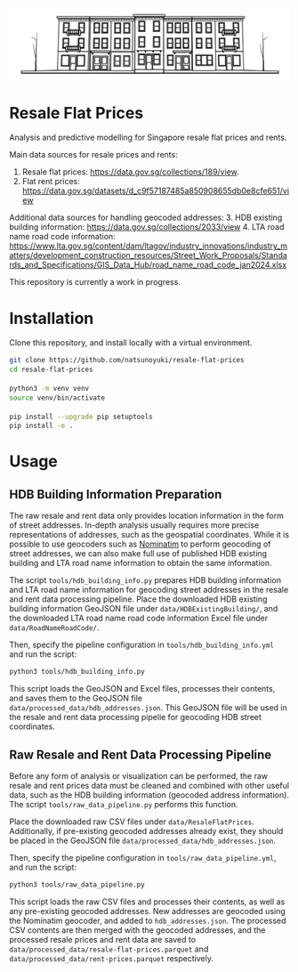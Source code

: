 <div align = "center"><img src = "assets/resale-flat-prices.jpg" width = "640"></div>

# Resale Flat Prices
Analysis and predictive modelling for Singapore resale flat prices and rents.

Main data sources for resale prices and rents:
1. Resale flat prices: https://data.gov.sg/collections/189/view.
2. Flat rent prices: https://data.gov.sg/datasets/d_c9f57187485a850908655db0e8cfe651/view

Additional data sources for handling geocoded addresses:
3. HDB existing building information: https://data.gov.sg/collections/2033/view
4. LTA road name road code information: https://www.lta.gov.sg/content/dam/ltagov/industry_innovations/industry_matters/development_construction_resources/Street_Work_Proposals/Standards_and_Specifications/GIS_Data_Hub/road_name_road_code_jan2024.xlsx

This repository is currently a work in progress.

# Installation
Clone this repository, and install locally with a virtual environment.
```bash
git clone https://github.com/natsunoyuki/resale-flat-prices
cd resale-flat-prices

python3 -m venv venv
source venv/bin/activate

pip install --upgrade pip setuptools
pip install -e .
```

# Usage

## HDB Building Information Preparation
The raw resale and rent data only provides location information in the form of street addresses. In-depth analysis usually requires more precise representations of addresses, such as the geospatial coordinates. While it is possible to use geocoders such as <a href = "https://nominatim.org">Nominatim</a> to perform geocoding of street addresses, we can also make full use of published HDB existing building and LTA road name information to obtain the same information. 

The script `tools/hdb_building_info.py` prepares HDB building information and LTA road name information for geocoding street addresses in the resale and rent data processing pipeline. Place the downloaded HDB existing building information GeoJSON file under `data/HDBExistingBuilding/`, and the downloaded LTA road name road code information Excel file under `data/RoadNameRoadCode/`. 

Then, specify the pipeline configuration in `tools/hdb_building_info.yml` and run the script:
```bash
python3 tools/hdb_building_info.py
```
This script loads the GeoJSON and Excel files, processes their contents, and saves them to the GeoJSON file `data/processed_data/hdb_addresses.json`. This GeoJSON file will be used in the resale and rent data processing pipelie for geocoding HDB street coordinates.

## Raw Resale and Rent Data Processing Pipeline
Before any form of analysis or visualization can be performed, the raw resale and rent prices data must be cleaned and combined with other useful data, such as the HDB building information (geocoded address information). The script `tools/raw_data_pipeline.py` performs this function.

Place the downloaded raw CSV files under `data/ResaleFlatPrices`. Additionally, if pre-existing geocoded addresses already exist, they should be placed in the GeoJSON file `data/processed_data/hdb_addresses.json`.

Then, specify the pipeline configuration in `tools/raw_data_pipeline.yml`, and run the script:
```bash
python3 tools/raw_data_pipeline.py
```
This script loads the raw CSV files and processes their contents, as well as any pre-existing geocoded addresses. New addresses are geocoded using the Nominatim geocoder, and added to `hdb_addresses.json`. The processed CSV contents are then merged with the geocoded addresses, and the processed resale prices and rent data are saved to `data/processed_data/resale-flat-prices.parquet` and `data/processed_data/rent-prices.parquet` respectively.
